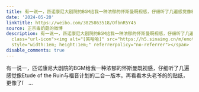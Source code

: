 ```yaml
---
title: 有一说一，匹诺康尼大剧院的BGM给我一种浓郁的怀斯曼既视感，仔细听了几遍感觉像Etude of the Ruin与福音计划的二合一版本。再看看木头老爷的的贴纸，更像了[笑...
date: '2024-05-20'
linkTitle: https://weibo.com/3825863518/OfbnR5Y45
source: 正宗毒奶菇的微博
description: 有一说一，匹诺康尼大剧院的BGM给我一种浓郁的怀斯曼既视感，仔细听了几遍感觉像Etude of the Ruin与福音计划的二合一版本。再看看木头老爷的的贴纸，更像了<span
  class="url-icon"><img alt="[笑哈哈]" src="https://h5.sinaimg.cn/m/emoticon/icon/lxh/lxh_xiaohaha-56dbc288a5.png"
  style="width:1em; height:1em;" referrerpolicy="no-referrer"></span>  ...
disable_comments: true
---
```

有一说一，匹诺康尼大剧院的BGM给我一种浓郁的怀斯曼既视感，仔细听了几遍感觉像Etude of the Ruin与福音计划的二合一版本。再看看木头老爷的的贴纸，更像了<span class="url-icon"><img alt="[笑哈哈]" src="https://h5.sinaimg.cn/m/emoticon/icon/lxh/lxh_xiaohaha-56dbc288a5.png" style="width:1em; height:1em;" referrerpolicy="no-referrer"></span>  ...